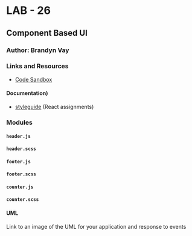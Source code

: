 # LAB - 26

## Component Based UI

### Author: Brandyn Vay

### Links and Resources

- [Code Sandbox](https://codesandbox.io/s/lab-class-26-dsor9)

#### Documentation)

- [styleguide](http://xyz.com) (React assignments)

### Modules

#### `header.js`
#### `header.scss`

#### `footer.js`
#### `footer.scss`

#### `counter.js`
#### `counter.scss`

#### UML

Link to an image of the UML for your application and response to events
